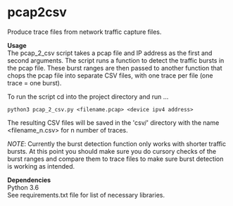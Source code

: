 # pcap2csv
Produce trace files from network traffic capture files.

**Usage**  
The pcap_2_csv script takes a pcap file and IP address as the first and second arguments.  The script runs a function to 
detect the traffic bursts in the pcap file.  These burst ranges are then passed to another function that chops the pcap
file into separate CSV files, with one trace per file (one trace = one burst).  

To run the script cd into the project directory and run ...
```
python3 pcap_2_csv.py <filename.pcap> <device ipv4 address>
```
The resulting CSV files will be saved in the 'csv/' directory with the name \<filename_n.csv> for n number of traces.

*NOTE*: Currently the burst detection function only works with shorter traffic bursts. At this point you should make sure
you do cursory checks of the burst ranges and compare them to trace files to make sure burst detection is working as intended.

**Dependencies**  
Python 3.6  
See requirements.txt file for list of necessary libraries.  

